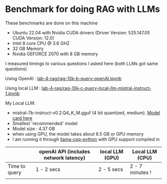 # Benchmark for doing RAG with LLMs

These benchmarks are done on this machine

- Ubuntu 22.04 with Nvidia CUDA drivers (Driver Version: 525.147.05   CUDA Version: 12.0)
- Intel 8 core CPU @ 3.6 GHZ
- 32 GB Memory
- Nvidia GEFORCE 2070 with 8 GB memory

I measured timings to various questions I asked here (both LLMs got same questions)

Using OpenAI : [lab-4-rag/rag-10k-b-query-openAI.ipynb](lab-4-rag/rag-10k-b-query-openAI.ipynb)

Using local LLM : [lab-4-rag/rag-10k-c-query-local-llm-mistral-instruct-1.ipynb](lab-4-rag/rag-10k-c-query-local-llm-mistral-instruct-1.ipynb)

My Local LLM:

- mistral-7b-instruct-v0.2.Q4_K_M.gguf (4 bit quantized, medium).  [Model card here](https://huggingface.co/TheBloke/Mistral-7B-Instruct-v0.2-GGUF)
- Smallest 'recommended' model
- Model size : 4.37 GB
- when using GPU, the model takes about 6.5 GB or GPU memory
- I am running it through [llama-cpp-python](https://llama-cpp-python.readthedocs.io/en/latest/) with GPU support compiled in


|               | openAI API  (includes network latency) | local LLM (GPU) | Local LLM (CPU)  |
|---------------|----------------------------------------|-----------------|------------------|
| Time to query |  1 - 2 secs                           | 2 - 5 secs      | 2  - 7 minutes ! |
|               |                                        |                 |                  |